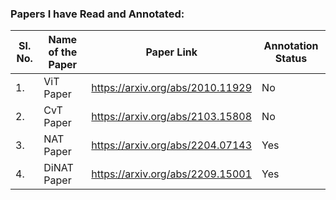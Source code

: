 ### Papers I have Read and Annotated:

| Sl. No. | Name of the Paper | Paper Link | Annotation Status |
| ------- | ----------------- | ---------- | ----------------- |
| 1. | ViT Paper |https://arxiv.org/abs/2010.11929 | No |
| 2. | CvT Paper |https://arxiv.org/abs/2103.15808 | No |
| 3. | NAT Paper |https://arxiv.org/abs/2204.07143 | Yes |
| 4. | DiNAT Paper |https://arxiv.org/abs/2209.15001 | Yes |
